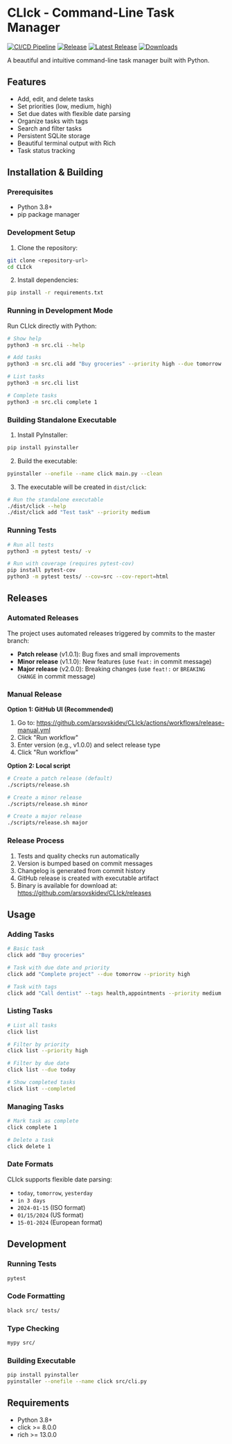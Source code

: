# CLIck - Command-Line Task Manager

[![CI/CD Pipeline](https://github.com/arsovskidev/CLIck/actions/workflows/ci.yml/badge.svg)](https://github.com/arsovskidev/CLIck/actions/workflows/ci.yml)
[![Release](https://github.com/arsovskidev/CLIck/actions/workflows/release.yml/badge.svg)](https://github.com/arsovskidev/CLIck/actions/workflows/release.yml)
[![Latest Release](https://img.shields.io/github/v/release/arsovskidev/CLIck)](https://github.com/arsovskidev/CLIck/releases/latest)
[![Downloads](https://img.shields.io/github/downloads/arsovskidev/CLIck/total)](https://github.com/arsovskidev/CLIck/releases)

A beautiful and intuitive command-line task manager built with Python.

## Features

- Add, edit, and delete tasks
- Set priorities (low, medium, high)
- Set due dates with flexible date parsing
- Organize tasks with tags
- Search and filter tasks
- Persistent SQLite storage
- Beautiful terminal output with Rich
- Task status tracking

## Installation & Building

### Prerequisites
- Python 3.8+
- pip package manager

### Development Setup

1. Clone the repository:
```bash
git clone <repository-url>
cd CLIck
```

2. Install dependencies:
```bash
pip install -r requirements.txt
```

### Running in Development Mode

Run CLIck directly with Python:
```bash
# Show help
python3 -m src.cli --help

# Add tasks
python3 -m src.cli add "Buy groceries" --priority high --due tomorrow

# List tasks
python3 -m src.cli list

# Complete tasks
python3 -m src.cli complete 1
```

### Building Standalone Executable

1. Install PyInstaller:
```bash
pip install pyinstaller
```

2. Build the executable:
```bash
pyinstaller --onefile --name click main.py --clean
```

3. The executable will be created in `dist/click`:
```bash
# Run the standalone executable
./dist/click --help
./dist/click add "Test task" --priority medium
```

### Running Tests

```bash
# Run all tests
python3 -m pytest tests/ -v

# Run with coverage (requires pytest-cov)
pip install pytest-cov
python3 -m pytest tests/ --cov=src --cov-report=html
```

## Releases

### Automated Releases

The project uses automated releases triggered by commits to the master branch:

- **Patch release** (v1.0.1): Bug fixes and small improvements
- **Minor release** (v1.1.0): New features (use `feat:` in commit message)
- **Major release** (v2.0.0): Breaking changes (use `feat!:` or `BREAKING CHANGE` in commit message)

### Manual Release

**Option 1: GitHub UI (Recommended)**
1. Go to: https://github.com/arsovskidev/CLIck/actions/workflows/release-manual.yml
2. Click "Run workflow"
3. Enter version (e.g., v1.0.0) and select release type
4. Click "Run workflow"

**Option 2: Local script**
```bash
# Create a patch release (default)
./scripts/release.sh

# Create a minor release
./scripts/release.sh minor

# Create a major release
./scripts/release.sh major
```

### Release Process

1. Tests and quality checks run automatically
2. Version is bumped based on commit messages
3. Changelog is generated from commit history
4. GitHub release is created with executable artifact
5. Binary is available for download at: https://github.com/arsovskidev/CLIck/releases

## Usage

### Adding Tasks

```bash
# Basic task
click add "Buy groceries"

# Task with due date and priority
click add "Complete project" --due tomorrow --priority high

# Task with tags
click add "Call dentist" --tags health,appointments --priority medium
```

### Listing Tasks

```bash
# List all tasks
click list

# Filter by priority
click list --priority high

# Filter by due date
click list --due today

# Show completed tasks
click list --completed
```

### Managing Tasks

```bash
# Mark task as complete
click complete 1

# Delete a task
click delete 1
```

### Date Formats

CLIck supports flexible date parsing:
- `today`, `tomorrow`, `yesterday`
- `in 3 days`
- `2024-01-15` (ISO format)
- `01/15/2024` (US format)
- `15-01-2024` (European format)

## Development

### Running Tests

```bash
pytest
```

### Code Formatting

```bash
black src/ tests/
```

### Type Checking

```bash
mypy src/
```

### Building Executable

```bash
pip install pyinstaller
pyinstaller --onefile --name click src/cli.py
```

## Requirements

- Python 3.8+
- click >= 8.0.0
- rich >= 13.0.0
